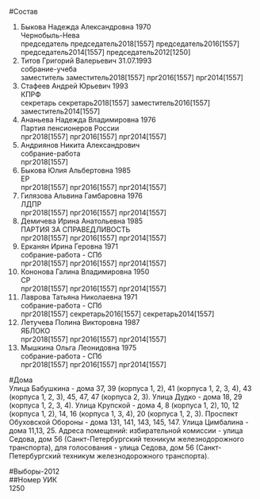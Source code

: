 #Состав  
1. Быкова Надежда Александровна 1970  
    Чернобыль-Нева  
    председатель председатель2018[1557] председатель2016[1557] председатель2014[1557] председатель2012[1250]  
2. Титов Григорий Валерьевич 31.07.1993  
    собрание-учеба  
    заместитель заместитель2018[1557] прг2016[1557] прг2014[1557]  
3. Стафеев Андрей Юрьевич 1993  
    КПРФ  
    секретарь секретарь2018[1557] заместитель2016[1557] заместитель2014[1557]  
4. Ананьева Надежда Владимировна 1976  
    Партия пенсионеров России  
    прг2018[1557] прг2016[1557] прг2014[1557]  
5. Андриянов Никита Александрович  
    собрание-работа  
    прг2018[1557]  
6. Быкова Юлия Альбертовна 1985  
    ЕР  
    прг2018[1557] прг2016[1557] прг2014[1557]  
7. Гилязова Альвина Гамбаровна 1976  
    ЛДПР  
    прг2018[1557] прг2016[1557] прг2014[1557]  
8. Демичева Ирина Анатольевна 1985  
    ПАРТИЯ ЗА СПРАВЕДЛИВОСТЬ  
    прг2018[1557] прг2016[1557] прг2014[1557]  
9. Ерканян Ирина Геровна 1971  
    собрание-работа - СПб  
    прг2018[1557] прг2016[1557] прг2014[1557]  
10. Кононова Галина Владимировна 1950  
    СР  
    прг2018[1557] прг2016[1557] прг2014[1557]  
11. Лаврова Татьяна Николаевна 1971  
    собрание-работа - СПб  
    прг2018[1557] секретарь2016[1557] секретарь2014[1557]  
12. Летучева Полина Викторовна 1987  
    ЯБЛОКО  
    прг2018[1557] прг2016[1557] прг2014[1557]  
13. Мышкина Ольга Леонидовна 1975  
    собрание-работа - СПб  
    прг2018[1557] прг2016[1557] прг2014[1557]  

#Дома  
Улица Бабушкина - дома 37, 39 (корпуса 1, 2), 41 (корпуса 1, 2, 3, 4), 43 (корпуса 1, 2, 3), 45, 47, 47 (корпуса 2, 3). Улица Дудко - дома 18, 29 (корпуса 1, 2, 3, 4). Улица Крупской - дома 4, 8 (корпуса 1, 2), 10, 12 (корпуса 1, 2), 14, 16 (корпуса 1, 3, 4), 20 (корпуса 1, 2, 3). Проспект Обуховской Обороны - дома  131, 141, 143, 145, 147. Улица Цимбалина - дома 11,13, 25. Адреса помещений: избирательной комиссии - улица Седова, дом 56 (Санкт-Петербургский техникум железнодорожного транспорта), для голосования - улица Седова, дом 56 (Санкт-Петербургский техникум железнодорожного транспорта).  
  
#Выборы-2012  
##Номер УИК  
1250  
